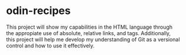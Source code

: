 # odin-recipes
This project will show my capabilities in the HTML language through  
the appropiate use of absolute, relative links, and tags. Additionally,  
this project will help me develop my understanding of Git as a versional  
control and how to use it effectively.